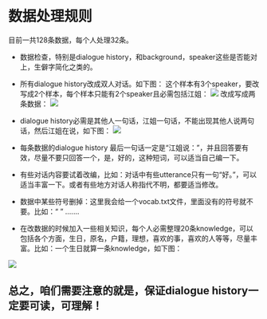 # 数据处理规则

目前一共128条数据，每个人处理32条。

+ 数据检查，特别是dialogue history，和background，speaker这些是否能对上，生僻字简化之类的。
+ 所有dialogue history改成双人对话。如下图：
这个样本有3个speaker，要改写成2个样本，每个样本只能有2个speaker且必需包括江姐：
![](https://i.imgur.com/1qIwJSp.png)
改成写成两条数据：
![](https://i.imgur.com/lqAjo5f.png)

+ dialogue history必需是其他人一句话，江姐一句话，不能出现其他人说两句话，然后江姐在说，如下图：
![](https://i.imgur.com/pyoEOxK.png)

+ 每条数据的dialogue history 最后一句话一定是“江姐说：”，并且回答要有效，尽量不要只回答一个，是，好的，这种短词，可以适当自己编一下。
+ 有些对话内容要试着改编，比如：对话中有些utterance只有一句“好。”，可以适当丰富一下。或者有些地方对话人称指代不明，都要适当修改。
+ 数据中某些符号删掉：这里我会给一个vocab.txt文件，里面没有的符号就不要。比如：“  ”  .......
+ 在改数据的时候加入一些相关知识，每个人必需整理20条knowledge，可以包括各个方面，生日，原名，户籍，理想，喜欢的事，喜欢的人等等，尽量丰富。比如：一个生日就算一条knowledge，如下图：

![](https://i.imgur.com/HHtVABn.png)

## 总之，咱们需要注意的就是，保证dialogue history一定要可读，可理解！

